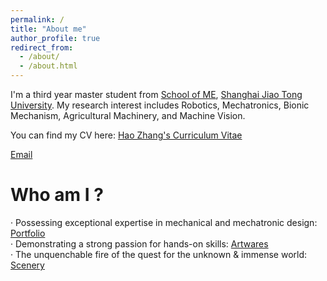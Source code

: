 ```yaml
---
permalink: /
title: "About me"
author_profile: true
redirect_from: 
  - /about/
  - /about.html
---
```


I'm a third year master student from [School of ME](https://me.sjtu.edu.cn/en/), [Shanghai Jiao Tong University](https://en.sjtu.edu.cn/news). My research interest includes Robotics, Mechatronics, Bionic Mechanism, Agricultural Machinery, and Machine Vision.

You can find my CV here: [Hao Zhang's Curriculum Vitae](../assets/HaoZhang_Resume.pdf)

[Email](mailto:2545080736@sjtu.edu.cn)

Who am I ?
======
· Possessing exceptional expertise in mechanical and mechatronic design: [Portfolio](https://panda-mist.github.io/portfolio/)  
· Demonstrating a strong passion for hands-on skills: [Artwares](https://academicpages.github.io/artwares/)  
· The unquenchable fire of the quest for the unknown & immense world: [Scenery](https://academicpages.github.io/scenery/)
